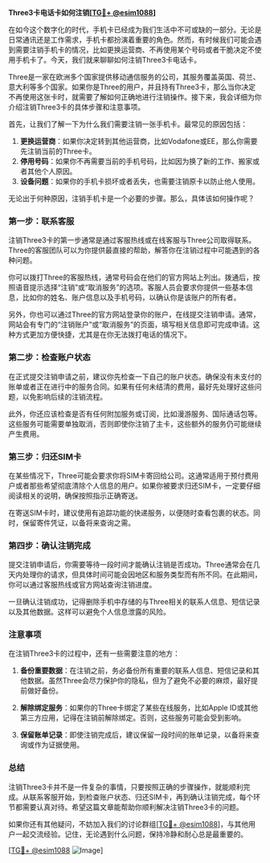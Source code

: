 **Three3卡电话卡如何注销[[TG💪+ @esim1088](https://t.me/s/esim1088)]**

在如今这个数字化的时代，手机卡已经成为我们生活中不可或缺的一部分。无论是日常通讯还是工作需求，手机卡都扮演着重要的角色。然而，有时候我们可能会遇到需要注销手机卡的情况，比如更换运营商、不再使用某个号码或者干脆决定不使用手机卡了。今天，我们就来聊聊如何注销Three3卡电话卡。

Three是一家在欧洲多个国家提供移动通信服务的公司，其服务覆盖英国、荷兰、意大利等多个国家。如果你是Three的用户，并且持有Three3卡，那么当你决定不再使用这张卡时，就需要了解如何正确地进行注销操作。接下来，我会详细为你介绍注销Three3卡的具体步骤和注意事项。

首先，让我们了解一下为什么我们需要注销一张手机卡。最常见的原因包括：

1. **更换运营商**：如果你决定转到其他运营商，比如Vodafone或EE，那么你需要先注销当前的Three卡。
2. **停用号码**：如果你不再需要当前的手机号码，比如因为换了新的工作、搬家或者其他个人原因。
3. **设备问题**：如果你的手机卡损坏或者丢失，也需要注销原卡以防止他人使用。

无论出于何种原因，注销手机卡是一个必要的步骤。那么，具体该如何操作呢？

### 第一步：联系客服

注销Three3卡的第一步通常是通过客服热线或在线客服与Three公司取得联系。Three的客服团队可以为你提供最直接的帮助，解答你在注销过程中可能遇到的各种问题。

你可以拨打Three的客服热线，通常号码会在他们的官方网站上列出。拨通后，按照语音提示选择“注销”或“取消服务”的选项。客服人员会要求你提供一些基本信息，比如你的姓名、账户信息以及手机号码，以确认你是该账户的所有者。

另外，你也可以通过Three的官方网站登录你的账户，在线提交注销申请。通常，网站会有专门的“注销账户”或“取消服务”的页面，填写相关信息即可完成申请。这种方式更加方便快捷，尤其是在你无法拨打电话的情况下。

### 第二步：检查账户状态

在正式提交注销申请之前，建议你先检查一下自己的账户状态。确保没有未支付的账单或者正在进行中的服务合同。如果有任何未结清的费用，最好先处理好这些问题，以免影响后续的注销流程。

此外，你还应该检查是否有任何附加服务或订阅，比如漫游服务、国际通话包等。这些服务可能需要单独取消，否则即使你注销了主卡，这些额外的服务仍可能继续产生费用。

### 第三步：归还SIM卡

在某些情况下，Three可能会要求你将SIM卡寄回给公司。这通常适用于预付费用户或者那些希望彻底清除个人信息的用户。如果你被要求归还SIM卡，一定要仔细阅读相关的说明，确保按照指示正确寄送。

在寄送SIM卡时，建议使用有追踪功能的快递服务，以便随时查看包裹的状态。同时，保留寄件凭证，以备将来查询之需。

### 第四步：确认注销完成

提交注销申请后，你需要等待一段时间才能确认注销是否成功。Three通常会在几天内处理你的请求，但具体时间可能会因地区和服务类型而有所不同。在此期间，你可以通过客服热线或官方网站查询注销进度。

一旦确认注销成功，记得删除手机中存储的与Three相关的联系人信息、短信记录以及其他数据。这样可以避免个人信息泄露的风险。

### 注意事项

在注销Three3卡的过程中，还有一些需要注意的地方：

1. **备份重要数据**：在注销之前，务必备份所有重要的联系人信息、短信记录和其他数据。虽然Three会尽力保护你的隐私，但为了避免不必要的麻烦，最好提前做好备份。
   
2. **解除绑定服务**：如果你的Three卡绑定了某些在线服务，比如Apple ID或其他第三方应用，记得在注销前解除绑定。否则，这些服务可能会受到影响。

3. **保留账单记录**：即使注销完成后，建议保留一段时间的账单记录，以备将来查询或作为证据使用。

### 总结

注销Three3卡并不是一件复杂的事情，只要按照正确的步骤操作，就能顺利完成。从联系客服开始，到检查账户状态、归还SIM卡，再到确认注销完成，每个环节都需要认真对待。希望这篇文章能帮助你顺利解决注销Three3卡的问题。

如果你还有其他疑问，不妨加入我们的讨论群组[[TG💪+ @esim1088](https://t.me/s/esim1088)]，与其他用户一起交流经验。记住，无论遇到什么问题，保持冷静和耐心总是最重要的。

[[TG💪+ @esim1088](https://t.me/s/esim1088) ![Image](https://i.postimg.cc/4NQfJmqS/Snipaste-2025-05-13-00-14-12.png)]